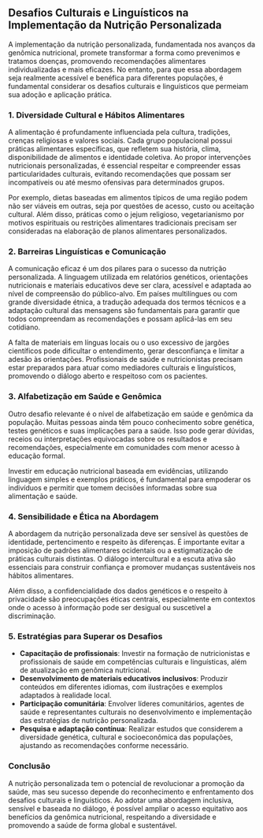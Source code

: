
## Desafios Culturais e Linguísticos na Implementação da Nutrição Personalizada

A implementação da nutrição personalizada, fundamentada nos avanços da genômica nutricional, promete transformar a forma como prevenimos e tratamos doenças, promovendo recomendações alimentares individualizadas e mais eficazes. No entanto, para que essa abordagem seja realmente acessível e benéfica para diferentes populações, é fundamental considerar os desafios culturais e linguísticos que permeiam sua adoção e aplicação prática.

### 1. Diversidade Cultural e Hábitos Alimentares

A alimentação é profundamente influenciada pela cultura, tradições, crenças religiosas e valores sociais. Cada grupo populacional possui práticas alimentares específicas, que refletem sua história, clima, disponibilidade de alimentos e identidade coletiva. Ao propor intervenções nutricionais personalizadas, é essencial respeitar e compreender essas particularidades culturais, evitando recomendações que possam ser incompatíveis ou até mesmo ofensivas para determinados grupos.

Por exemplo, dietas baseadas em alimentos típicos de uma região podem não ser viáveis em outras, seja por questões de acesso, custo ou aceitação cultural. Além disso, práticas como o jejum religioso, vegetarianismo por motivos espirituais ou restrições alimentares tradicionais precisam ser consideradas na elaboração de planos alimentares personalizados.

### 2. Barreiras Linguísticas e Comunicação

A comunicação eficaz é um dos pilares para o sucesso da nutrição personalizada. A linguagem utilizada em relatórios genéticos, orientações nutricionais e materiais educativos deve ser clara, acessível e adaptada ao nível de compreensão do público-alvo. Em países multilíngues ou com grande diversidade étnica, a tradução adequada dos termos técnicos e a adaptação cultural das mensagens são fundamentais para garantir que todos compreendam as recomendações e possam aplicá-las em seu cotidiano.

A falta de materiais em línguas locais ou o uso excessivo de jargões científicos pode dificultar o entendimento, gerar desconfiança e limitar a adesão às orientações. Profissionais de saúde e nutricionistas precisam estar preparados para atuar como mediadores culturais e linguísticos, promovendo o diálogo aberto e respeitoso com os pacientes.

### 3. Alfabetização em Saúde e Genômica

Outro desafio relevante é o nível de alfabetização em saúde e genômica da população. Muitas pessoas ainda têm pouco conhecimento sobre genética, testes genéticos e suas implicações para a saúde. Isso pode gerar dúvidas, receios ou interpretações equivocadas sobre os resultados e recomendações, especialmente em comunidades com menor acesso à educação formal.

Investir em educação nutricional baseada em evidências, utilizando linguagem simples e exemplos práticos, é fundamental para empoderar os indivíduos e permitir que tomem decisões informadas sobre sua alimentação e saúde.

### 4. Sensibilidade e Ética na Abordagem

A abordagem da nutrição personalizada deve ser sensível às questões de identidade, pertencimento e respeito às diferenças. É importante evitar a imposição de padrões alimentares ocidentais ou a estigmatização de práticas culturais distintas. O diálogo intercultural e a escuta ativa são essenciais para construir confiança e promover mudanças sustentáveis nos hábitos alimentares.

Além disso, a confidencialidade dos dados genéticos e o respeito à privacidade são preocupações éticas centrais, especialmente em contextos onde o acesso à informação pode ser desigual ou suscetível a discriminação.

### 5. Estratégias para Superar os Desafios

- **Capacitação de profissionais**: Investir na formação de nutricionistas e profissionais de saúde em competências culturais e linguísticas, além de atualização em genômica nutricional.
- **Desenvolvimento de materiais educativos inclusivos**: Produzir conteúdos em diferentes idiomas, com ilustrações e exemplos adaptados à realidade local.
- **Participação comunitária**: Envolver líderes comunitários, agentes de saúde e representantes culturais no desenvolvimento e implementação das estratégias de nutrição personalizada.
- **Pesquisa e adaptação contínua**: Realizar estudos que considerem a diversidade genética, cultural e socioeconômica das populações, ajustando as recomendações conforme necessário.

### Conclusão

A nutrição personalizada tem o potencial de revolucionar a promoção da saúde, mas seu sucesso depende do reconhecimento e enfrentamento dos desafios culturais e linguísticos. Ao adotar uma abordagem inclusiva, sensível e baseada no diálogo, é possível ampliar o acesso equitativo aos benefícios da genômica nutricional, respeitando a diversidade e promovendo a saúde de forma global e sustentável.
```
